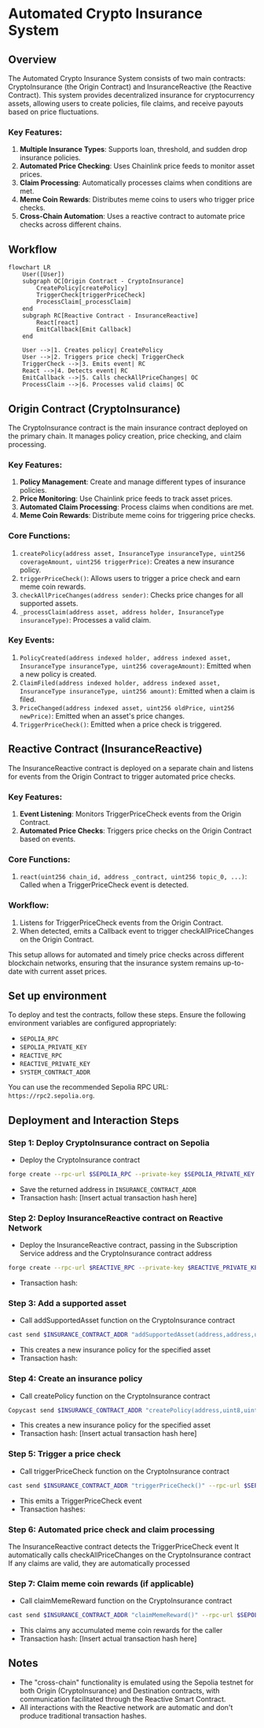 # Automated Crypto Insurance System

## Overview

The Automated Crypto Insurance System consists of two main contracts: CryptoInsurance (the Origin Contract) and InsuranceReactive (the Reactive Contract). This system provides decentralized insurance for cryptocurrency assets, allowing users to create policies, file claims, and receive payouts based on price fluctuations.

### Key Features:

1. **Multiple Insurance Types**: Supports loan, threshold, and sudden drop insurance policies.
2. **Automated Price Checking**: Uses Chainlink price feeds to monitor asset prices.
3. **Claim Processing**: Automatically processes claims when conditions are met.
4. **Meme Coin Rewards**: Distributes meme coins to users who trigger price checks.
5. **Cross-Chain Automation**: Uses a reactive contract to automate price checks across different chains.

## Workflow

```mermaid
flowchart LR
    User([User])
    subgraph OC[Origin Contract - CryptoInsurance]
        CreatePolicy[createPolicy]
        TriggerCheck[triggerPriceCheck]
        ProcessClaim[_processClaim]
    end
    subgraph RC[Reactive Contract - InsuranceReactive]
        React[react]
        EmitCallback[Emit Callback]
    end

    User -->|1. Creates policy| CreatePolicy
    User -->|2. Triggers price check| TriggerCheck
    TriggerCheck -->|3. Emits event| RC
    React -->|4. Detects event| RC
    EmitCallback -->|5. Calls checkAllPriceChanges| OC
    ProcessClaim -->|6. Processes valid claims| OC
```

## Origin Contract (CryptoInsurance)

The CryptoInsurance contract is the main insurance contract deployed on the primary chain. It manages policy creation, price checking, and claim processing.

### Key Features:

1. **Policy Management**: Create and manage different types of insurance policies.
2. **Price Monitoring**: Use Chainlink price feeds to track asset prices.
3. **Automated Claim Processing**: Process claims when conditions are met.
4. **Meme Coin Rewards**: Distribute meme coins for triggering price checks.

### Core Functions:

1. `createPolicy(address asset, InsuranceType insuranceType, uint256 coverageAmount, uint256 triggerPrice)`: Creates a new insurance policy.
2. `triggerPriceCheck()`: Allows users to trigger a price check and earn meme coin rewards.
3. `checkAllPriceChanges(address sender)`: Checks price changes for all supported assets.
4. `_processClaim(address asset, address holder, InsuranceType insuranceType)`: Processes a valid claim.

### Key Events:

1. `PolicyCreated(address indexed holder, address indexed asset, InsuranceType insuranceType, uint256 coverageAmount)`: Emitted when a new policy is created.
2. `ClaimFiled(address indexed holder, address indexed asset, InsuranceType insuranceType, uint256 amount)`: Emitted when a claim is filed.
3. `PriceChanged(address indexed asset, uint256 oldPrice, uint256 newPrice)`: Emitted when an asset's price changes.
4. `TriggerPriceCheck()`: Emitted when a price check is triggered.

## Reactive Contract (InsuranceReactive)

The InsuranceReactive contract is deployed on a separate chain and listens for events from the Origin Contract to trigger automated price checks.

### Key Features:

1. **Event Listening**: Monitors TriggerPriceCheck events from the Origin Contract.
2. **Automated Price Checks**: Triggers price checks on the Origin Contract based on events.

### Core Functions:

1. `react(uint256 chain_id, address _contract, uint256 topic_0, ...)`: Called when a TriggerPriceCheck event is detected.

### Workflow:

1. Listens for TriggerPriceCheck events from the Origin Contract.
2. When detected, emits a Callback event to trigger checkAllPriceChanges on the Origin Contract.

This setup allows for automated and timely price checks across different blockchain networks, ensuring that the insurance system remains up-to-date with current asset prices.


## Set up environment
To deploy and test the contracts, follow these steps. Ensure the following environment variables are configured appropriately:

* `SEPOLIA_RPC`
* `SEPOLIA_PRIVATE_KEY`
* `REACTIVE_RPC`
* `REACTIVE_PRIVATE_KEY`
* `SYSTEM_CONTRACT_ADDR`

You can use the recommended Sepolia RPC URL: `https://rpc2.sepolia.org`.



## Deployment and Interaction Steps

### Step 1: Deploy CryptoInsurance contract on Sepolia
- Deploy the CryptoInsurance contract
```sh
forge create --rpc-url $SEPOLIA_RPC --private-key $SEPOLIA_PRIVATE_KEY src/CryptoInsurance.sol:CryptoInsurance
```
* Save the returned address in `INSURANCE_CONTRACT_ADDR`
* Transaction hash: [Insert actual transaction hash here]

### Step 2: Deploy InsuranceReactive contract on Reactive Network
-  Deploy the InsuranceReactive contract, passing in the Subscription Service address and the CryptoInsurance contract address

```sh
forge create --rpc-url $REACTIVE_RPC --private-key $REACTIVE_PRIVATE_KEY src/InsuranceReactive.sol:InsuranceReactive --constructor-args $SYSTEM_CONTRACT_ADDR $INSURANCE_CONTRACT_ADDR
```

- Transaction hash: 

### Step 3: Add a supported asset

-  Call addSupportedAsset function on the CryptoInsurance contract
```sh
cast send $INSURANCE_CONTRACT_ADDR "addSupportedAsset(address,address,uint256)" $ASSET_ADDRESS $PRICE_FEED_ADDRESS $MAX_COVERAGE --rpc-url $SEPOLIA_RPC --private-key $SEPOLIA_PRIVATE_KEY
```
- This creates a new insurance policy for the specified asset
- Transaction hash: 

### Step 4: Create an insurance policy

- Call createPolicy function on the CryptoInsurance contract

```sh
Copycast send $INSURANCE_CONTRACT_ADDR "createPolicy(address,uint8,uint256,uint256)" $ASSET_ADDRESS 0 $COVERAGE_AMOUNT $TRIGGER_PRICE --value $PREMIUM_AMOUNT --rpc-url $SEPOLIA_RPC --private-key $SEPOLIA_PRIVATE_KEY
```
- This creates a new insurance policy for the specified asset
- Transaction hash: [Insert actual transaction hash here]

### Step 5: Trigger a price check

- Call triggerPriceCheck function on the CryptoInsurance contract
```sh
cast send $INSURANCE_CONTRACT_ADDR "triggerPriceCheck()" --rpc-url $SEPOLIA_RPC --private-key $SEPOLIA_PRIVATE_KEY
```
- This emits a TriggerPriceCheck event
- Transaction hashes: 

### Step 6: Automated price check and claim processing

The InsuranceReactive contract detects the TriggerPriceCheck event
It automatically calls checkAllPriceChanges on the CryptoInsurance contract
If any claims are valid, they are automatically processed

### Step 7: Claim meme coin rewards (if applicable)

- Call claimMemeReward function on the CryptoInsurance contract
```sh
cast send $INSURANCE_CONTRACT_ADDR "claimMemeReward()" --rpc-url $SEPOLIA_RPC --private-key $SEPOLIA_PRIVATE_KEY
```
- This claims any accumulated meme coin rewards for the caller
- Transaction hash: [Insert actual transaction hash here]


## Notes

- The "cross-chain" functionality is emulated using the Sepolia testnet for both Origin (CryptoInsurance) and Destination contracts, with communication facilitated through the Reactive Smart Contract.
- All interactions with the Reactive network are automatic and don't produce traditional transaction hashes.